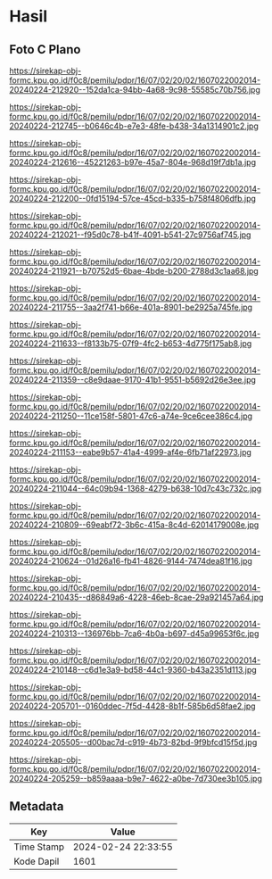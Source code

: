 # Hasil

## Foto C Plano

https://sirekap-obj-formc.kpu.go.id/f0c8/pemilu/pdpr/16/07/02/20/02/1607022002014-20240224-212920--152da1ca-94bb-4a68-9c98-55585c70b756.jpg

https://sirekap-obj-formc.kpu.go.id/f0c8/pemilu/pdpr/16/07/02/20/02/1607022002014-20240224-212745--b0646c4b-e7e3-48fe-b438-34a1314901c2.jpg

https://sirekap-obj-formc.kpu.go.id/f0c8/pemilu/pdpr/16/07/02/20/02/1607022002014-20240224-212616--45221263-b97e-45a7-804e-968d19f7db1a.jpg

https://sirekap-obj-formc.kpu.go.id/f0c8/pemilu/pdpr/16/07/02/20/02/1607022002014-20240224-212200--0fd15194-57ce-45cd-b335-b758f4806dfb.jpg

https://sirekap-obj-formc.kpu.go.id/f0c8/pemilu/pdpr/16/07/02/20/02/1607022002014-20240224-212021--f95d0c78-b41f-4091-b541-27c9756af745.jpg

https://sirekap-obj-formc.kpu.go.id/f0c8/pemilu/pdpr/16/07/02/20/02/1607022002014-20240224-211921--b70752d5-6bae-4bde-b200-2788d3c1aa68.jpg

https://sirekap-obj-formc.kpu.go.id/f0c8/pemilu/pdpr/16/07/02/20/02/1607022002014-20240224-211755--3aa2f741-b66e-401a-8901-be2925a745fe.jpg

https://sirekap-obj-formc.kpu.go.id/f0c8/pemilu/pdpr/16/07/02/20/02/1607022002014-20240224-211633--f8133b75-07f9-4fc2-b653-4d775f175ab8.jpg

https://sirekap-obj-formc.kpu.go.id/f0c8/pemilu/pdpr/16/07/02/20/02/1607022002014-20240224-211359--c8e9daae-9170-41b1-9551-b5692d26e3ee.jpg

https://sirekap-obj-formc.kpu.go.id/f0c8/pemilu/pdpr/16/07/02/20/02/1607022002014-20240224-211250--11ce158f-5801-47c6-a74e-9ce6cee386c4.jpg

https://sirekap-obj-formc.kpu.go.id/f0c8/pemilu/pdpr/16/07/02/20/02/1607022002014-20240224-211153--eabe9b57-41a4-4999-af4e-6fb71af22973.jpg

https://sirekap-obj-formc.kpu.go.id/f0c8/pemilu/pdpr/16/07/02/20/02/1607022002014-20240224-211044--64c09b94-1368-4279-b638-10d7c43c732c.jpg

https://sirekap-obj-formc.kpu.go.id/f0c8/pemilu/pdpr/16/07/02/20/02/1607022002014-20240224-210809--69eabf72-3b6c-415a-8c4d-62014179008e.jpg

https://sirekap-obj-formc.kpu.go.id/f0c8/pemilu/pdpr/16/07/02/20/02/1607022002014-20240224-210624--01d26a16-fb41-4826-9144-7474dea81f16.jpg

https://sirekap-obj-formc.kpu.go.id/f0c8/pemilu/pdpr/16/07/02/20/02/1607022002014-20240224-210435--d86849a6-4228-46eb-8cae-29a921457a64.jpg

https://sirekap-obj-formc.kpu.go.id/f0c8/pemilu/pdpr/16/07/02/20/02/1607022002014-20240224-210313--136976bb-7ca6-4b0a-b697-d45a99653f6c.jpg

https://sirekap-obj-formc.kpu.go.id/f0c8/pemilu/pdpr/16/07/02/20/02/1607022002014-20240224-210148--c6d1e3a9-bd58-44c1-9360-b43a2351d113.jpg

https://sirekap-obj-formc.kpu.go.id/f0c8/pemilu/pdpr/16/07/02/20/02/1607022002014-20240224-205701--0160ddec-7f5d-4428-8b1f-585b6d58fae2.jpg

https://sirekap-obj-formc.kpu.go.id/f0c8/pemilu/pdpr/16/07/02/20/02/1607022002014-20240224-205505--d00bac7d-c919-4b73-82bd-9f9bfcd15f5d.jpg

https://sirekap-obj-formc.kpu.go.id/f0c8/pemilu/pdpr/16/07/02/20/02/1607022002014-20240224-205259--b859aaaa-b9e7-4622-a0be-7d730ee3b105.jpg


## Metadata

| Key        | Value               |
| ---------- | ------------------- |
| Time Stamp | 2024-02-24 22:33:55 |
| Kode Dapil | 1601                |



